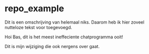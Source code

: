 # repo_example

Dit is een omschrijving van helemaal niks. Daarom heb ik hier zoveel nutteloze tekst voor toegevoegd.

Hoi Bas, dit is het meest ineffeciente chatprogramma ooit!

Dit is mijn wijziging die ook nergens over gaat. 


